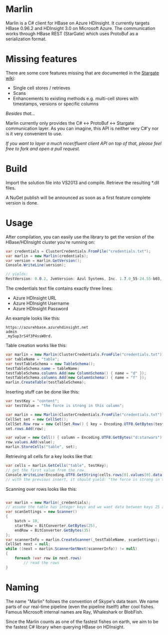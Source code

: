 Marlin
======

Marlin is a C# client for HBase on Azure HDInsight.
It currently targets HBase 0.96.2 and HDInsight 3.0 on Microsoft Azure.
The communication works through HBase REST (StarGate) which uses ProtoBuf as a serialization format.

Missing features
================

There are some core features missing that are documented in the [Stargate wiki](http://wiki.apache.org/hadoop/Hbase/Stargate "stargate docs"):
- Single cell stores / retrieves
- Scans
- Enhancements to existing methods e.g. multi-cell stores with timestamps, versions or specific columns

_Besides that..._

Marlin currently only provides the C# <-> ProtoBuf <-> Stargate communication layer.
As you can imagine, this API is neither very C#'y nor is it very convenient to use.

*If you want to layer a much nicer/fluent client API on top of that, please feel free to fork and open a pull request.*

Build
=====

Import the solution file into VS2013 and compile. Retrieve the resulting *.dll files.

A NuGet publish will be announced as soon as a first feature complete version is done.

Usage
=====

After compilation, you can easily use the library to get the version of the HBase/HDInsight cluster you're running on:
```csharp
var credentials = ClusterCredentials.FromFile("credentials.txt");
var marlin = new Marlin(credentials);
var version = marlin.GetVersion();
Console.WriteLine(version);

// yields:
RestVersion: 0.0.2, JvmVersion: Azul Systems, Inc. 1.7.0_55-24.55-b03, OsVersion: Windows Server 2012 R2 6.3 amd64, ServerVersion: jetty/6.1.26, JerseyVersion: 1.8, ExtensionObject: 
```

The credentials text file contains exactly three lines:
- Azure HDInsight URL
- Azure HDInsight Username
- Azure HDInsight Password
 
An example looks like this:
```
https://azurehbase.azurehdinsight.net
admin
_mySup3rS4f3P4ssW0rd.
```

Table creation works like this:

```csharp
var marlin = new Marlin(ClusterCredentials.FromFile("credentials.txt"));
var tableName = "table";
var testTableSchema = new TableSchema();
testTableSchema.name = tableName;
testTableSchema.columns.Add(new ColumnSchema() { name = "d" });
testTableSchema.columns.Add(new ColumnSchema() { name = "f" });
marlin.CreateTable(testTableSchema);
```

Inserting stuff can be done like this:

```csharp
var testKey = "content";
var testValue = "the force is strong in this column";

var marlin = new Marlin(ClusterCredentials.FromFile("credentials.txt"));
CellSet set = new CellSet();
CellSet.Row row = new CellSet.Row() { key = Encoding.UTF8.GetBytes(testKey) };
set.rows.Add(row);

var value = new Cell() { column = Encoding.UTF8.GetBytes("d:starwars"), data = Encoding.UTF8.GetBytes(testValue) };
row.values.Add(value);
marlin.StoreCells("table", set);
```

Retrieving all cells for a key looks like that:

```csharp
var cells = marlin.GetCells("table", testKey);
// get the first value from the row.
Console.WriteLine(Encoding.UTF8.GetString(cells.rows[0].values[0].data));
// with the previous insert, it should yield: "the force is strong in this column"
```

Scanning over rows looks like this:

```csharp

var marlin = new Marlin(_credentials);
// assume the table has integer keys and we want data between keys 25 and 35
var scanSettings = new Scanner()
{
	batch = 10,
	startRow = BitConverter.GetBytes(25),
	endRow = BitConverter.GetBytes(35)
};
var scannerInfo = marlin.CreateScanner(_testTableName, scanSettings);
CellSet next = null;
while ((next = marlin.ScannerGetNext(scannerInfo)) != null)
{
	foreach (var row in next.rows)
		// read the rows
}            

```


Naming
======

The name "Marlin" follows the convention of Skype's data team.
We name parts of our real-time pipeline (even the pipeline itself!) after cool fishes. 
Famous Microsoft internal names are Ray, Whaleshark or BlobFish.

Since the Marlin counts as one of the fastest fishes on earth, we aim to be the fastest C# library when querying HBase on HDInsight.

